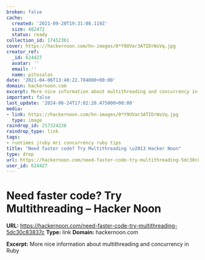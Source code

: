 ```yaml
---
broken: false
cache:
  created: '2021-09-20T19:31:08.119Z'
  size: 482472
  status: ready
collection_id: 17452361
cover: https://hackernoon.com/hn-images/0*Y9UVar3ATIDrWsVq.jpg
creator_ref:
  _id: 624427
  avatar: ''
  email: ''
  name: pitosalas
date: '2021-04-06T13:40:22.784000+00:00'
domain: hackernoon.com
excerpt: More nice information about multithreading and concurrency in Ruby
important: false
last_update: '2024-06-24T17:02:20.475000+00:00'
media:
- link: https://hackernoon.com/hn-images/0*Y9UVar3ATIDrWsVq.jpg
  type: image
raindrop_id: 257324228
raindrop_type: link
tags:
- runtimes jruby mri concurrency ruby tips
title: "Need faster code? Try Multithreading \u2013 Hacker Noon"
type: drop
url: https://hackernoon.com/need-faster-code-try-multithreading-5dc30c83837c
user_id: 624427
---
```


# Need faster code? Try Multithreading – Hacker Noon

**URL:** https://hackernoon.com/need-faster-code-try-multithreading-5dc30c83837c
**Type:** link
**Domain:** hackernoon.com

**Excerpt:** More nice information about multithreading and concurrency in Ruby
